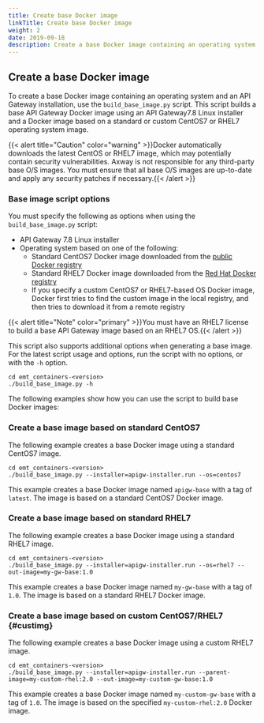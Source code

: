 ```yaml
---
title: Create base Docker image
linkTitle: Create base Docker image
weight: 2
date: 2019-09-18
description: Create a base Docker image containing an operating system and an API Gateway installation.
---
```


## Create a base Docker image

To create a base Docker image containing an operating system and an API Gateway installation, use the `build_base_image.py` script. This script builds a base API Gateway Docker image using an API Gateway7.8 Linux installer and a Docker image based on a standard or custom CentOS7 or RHEL7 operating system image.

{{< alert title="Caution" color="warning" >}}Docker automatically downloads the latest CentOS or RHEL7 image, which may potentially contain security vulnerabilities. Axway is not responsible for any third-party base O/S images. You must ensure that all base O/S images are up-to-date and apply any security patches if necessary.{{< /alert >}}

### Base image script options

You must specify the following as options when using the `build_base_image.py` script:

* API Gateway 7.8 Linux installer
* Operating system based on one of the following:
    * Standard CentOS7 Docker image downloaded from the [public Docker registry](https://store.docker.com/)
    * Standard RHEL7 Docker image downloaded from the [Red Hat Docker registry](https://access.redhat.com/containers)
    * If you specify a custom CentOS7 or RHEL7-based OS Docker image, Docker first tries to find the custom image in the local registry, and then tries to download it from a remote registry

{{< alert title="Note" color="primary" >}}You must have an RHEL7 license to build a base API Gateway image based on an RHEL7 OS.{{< /alert >}}

This script also supports additional options when generating a base image. For the latest script usage and options, run the script with no options, or with the `-h` option.  

```
cd emt_containers-<version>
./build_base_image.py -h
```

The following examples show how you can use the script to build base Docker images:

### Create a base image based on standard CentOS7

The following example creates a base Docker image using a standard CentOS7 image.

```
cd emt_containers-<version>
./build_base_image.py --installer=apigw-installer.run --os=centos7
```

This example creates a base Docker image named `apigw-base` with a tag of `latest`. The image is based on a standard CentOS7 Docker image.

### Create a base image based on standard RHEL7

The following example creates a base Docker image using a standard RHEL7 image.

```
cd emt_containers-<version>
./build_base_image.py --installer=apigw-installer.run --os=rhel7 --out-image=my-gw-base:1.0
```

This example creates a base Docker image named `my-gw-base` with a tag of `1.0`. The image is based on a standard RHEL7 Docker image.

### Create a base image based on custom CentOS7/RHEL7 {#custimg}

The following example creates a base Docker image using a custom RHEL7 image.

```
cd emt_containers-<version>
./build_base_image.py --installer=apigw-installer.run --parent-image=my-custom-rhel:2.0 --out-image=my-custom-gw-base:1.0
```

This example creates a base Docker image named `my-custom-gw-base` with a tag of `1.0`. The image is based on the specified `my-custom-rhel:2.0` Docker image.
